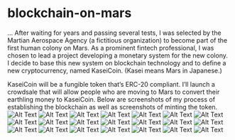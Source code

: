 # blockchain-on-mars
... 
After waiting for years and passing several tests, I was selected by the Martian Aerospace Agency (a fictitious organization) to become part of the first human colony on Mars. As a prominent fintech professional, I was chosen to lead a project developing a monetary system for the new colony. I decide to base this new system on blockchain technology and to define a new cryptocurrency, named KaseiCoin. (Kasei means Mars in Japanese.)

KaseiCoin will be a fungible token that’s ERC-20 compliant. I’ll launch a crowdsale that will allow people who are moving to Mars to convert their earthling money to KaseiCoin. Below are screenshots of my process of establishing the blockchain as well as screenshots of minting the token.
![Alt Text](Screenshot1.png)
![Alt Text](Screenshot2.png)
![Alt Text](Screenshot3.png)
![Alt Text](Screenshot4.png)
![Alt Text](Screenshot5.png)
![Alt Text](Screenshot6.png)
![Alt Text](Screenshot7.png)
![Alt Text](Screenshot8.png)
![Alt Text](Screenshot9.png)
![Alt Text](Screenshot10.png)
![Alt Text](Screenshot11.png)
![Alt Text](Screenshot12.png)
![Alt Text](Screenshot13.png)
![Alt Text](Screenshot14.png)
![Alt Text](Screenshot15.png)
![Alt Text](Screenshot16.png)
![Alt Text](Screenshot17.png)
![Alt Text](Screenshot18.png)
![Alt Text](Screenshot19.png)
![Alt Text](Screenshot20.png)
![Alt Text](Screenshot21.png)
